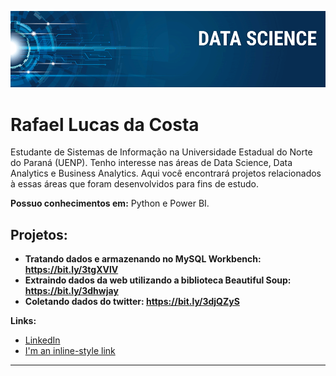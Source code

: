 
<p align="center">
  <img src="banner.png" >
</p>

# Rafael Lucas da Costa

Estudante de Sistemas de Informação na Universidade Estadual do Norte do Paraná (UENP). Tenho interesse nas áreas de Data Science, Data Analytics e Business Analytics. Aqui você encontrará projetos relacionados à essas áreas que foram desenvolvidos para fins de estudo.

**Possuo conhecimentos em:** Python e Power BI.

## Projetos:

* **Tratando dados e armazenando no MySQL Workbench: https://bit.ly/3tgXVlV** 
* **Extraindo dados da web utilizando a biblioteca Beautiful Soup: https://bit.ly/3dhwjay**
* **Coletando dados do twitter: https://bit.ly/3djQZyS**

**Links:**
* [LinkedIn](https://www.linkedin.com/in/rafael-lucas-da-costa-1ab11a160/)
* [I'm an inline-style link](https://www.google.com)




---





